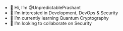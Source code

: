 - 👋 Hi, I’m @UnpredictablePrashant
- 👀 I’m interested in Development, DevOps & Security
- 🌱 I’m currently learning Quantum Cryptography
- 💞️ I’m looking to collaborate on Security

<!---
UnpredictablePrashant/UnpredictablePrashant is a ✨ special ✨ repository because its `README.md` (this file) appears on your GitHub profile.
You can click the Preview link to take a look at your changes.
--->
